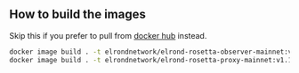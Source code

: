 ## How to build the images

Skip this if you prefer to pull from [docker hub](https://hub.docker.com/u/elrondnetwork) instead.

```bash
docker image build . -t elrondnetwork/elrond-rosetta-observer-mainnet:v1.1.6 -f ./observer/Dockerfile
docker image build . -t elrondnetwork/elrond-rosetta-proxy-mainnet:v1.1.3 -f ./proxy/Dockerfile
```
